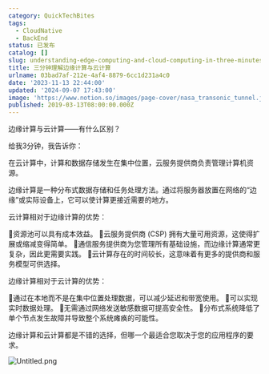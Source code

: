 ```yaml
---
category: QuickTechBites
tags:
  - CloudNative
  - BackEnd
status: 已发布
catalog: []
slug: understanding-edge-computing-and-cloud-computing-in-three-minutes
title: 三分钟理解边缘计算与云计算
urlname: 03bad7af-212e-4af4-8879-6cc1d231a4c0
date: '2023-11-13 22:44:00'
updated: '2024-09-07 17:43:00'
image: 'https://www.notion.so/images/page-cover/nasa_transonic_tunnel.jpg'
published: 2019-03-13T08:00:00.000Z
---
```


边缘计算与云计算——有什么区别？


给我3分钟，我告诉你：


在云计算中，计算和数据存储发生在集中位置，云服务提供商负责管理计算机资源。


边缘计算是一种分布式数据存储和任务处理方法。通过将服务器放置在网络的“边缘”或实际设备上，它可以使计算更接近需要的地方。


云计算相对于边缘计算的优势：


🔹资源池可以具有成本效益。
🔹云服务提供商 (CSP) 拥有大量可用资源，这使得扩展或缩减变得简单。
🔹通信服务提供商为您管理所有基础设施，而边缘计算通常更复杂，因此更需要实践。
🔹云计算存在的时间较长，这意味着有更多的提供商和服务模型可供选择。


边缘计算相对于云计算的优势：


🔸通过在本地而不是在集中位置处理数据，可以减少延迟和带宽使用。
🔸可以实现实时数据处理。
🔸无需通过网络发送敏感数据可提高安全性。
🔸分布式系统降低了单个节点发生故障并导致整个系统瘫痪的可能性。


边缘计算和云计算都是不错的选择，但哪一个最适合您取决于您的应用程序的要求。


![Untitled.png](https://prod-files-secure.s3.us-west-2.amazonaws.com/5d24fe63-e567-4804-86f9-9fdc62e13082/13581d9b-f241-4af1-9995-cb87504adaf1/Untitled.png?X-Amz-Algorithm=AWS4-HMAC-SHA256&X-Amz-Content-Sha256=UNSIGNED-PAYLOAD&X-Amz-Credential=ASIAZI2LB466XBTDICSY%2F20250416%2Fus-west-2%2Fs3%2Faws4_request&X-Amz-Date=20250416T054012Z&X-Amz-Expires=3600&X-Amz-Security-Token=IQoJb3JpZ2luX2VjELX%2F%2F%2F%2F%2F%2F%2F%2F%2F%2FwEaCXVzLXdlc3QtMiJIMEYCIQDEftORyC84hR%2FMHHEd4yzU6iP99GtOkstUk2OAyzvQygIhAMTC2zDx15Y0lqQZ1niGpKOU%2BxIKSrSSeGOwsKTjtkwKKv8DCD4QABoMNjM3NDIzMTgzODA1Igzz%2F3qoJLe3TDOlDrQq3APU48fayJ4bcln%2FSb0N3k12dEYj11UxP3zInYbJezJjiFdsowOLA7EuW8EE3EN6Df4VHMARwMH6Dd1tKZkPEH8q8xHNInBHZ9o6DCc%2FkpY%2Byb11MOuxlYkW34bwEONqUzajQRp8Q7cHqiDogsr%2FqPMooBM5i2X7MSAzcUiIKtQsA%2BMPW%2Bho5kYO2Ib18vQ3hVSmbKCleH4WjEzya9JsSqrLRX4bat8l7rhpfdAHZxqpgWreE8IonMlzAkUdKqYNYtxkT7wVdLdiTnE0cR1Yd2ErcVV5KeizwLtqp8KhkHncx2HDu8rdE1t7zfQ%2F7REVQ28vGo%2FlS5YUhCzUijyOD44mzGZZ5%2FnT6N0Rehs5WYqjjWrHno%2F164zpIxZjRh925FNfAvJakJDrBXSuyIbv1LOp%2FW5jh4Qvk4zWIwh9rXZQXfa0185DLPVoM2F0GkjXfu9Ew3s8ZuVyyT3N8mIL01jCXWRZlrFtEoLmnTd%2FQlOH4x74QTSvv646igU6mi2rwEWi%2BKwlei%2F9Jkb7hkVLgGP%2Bu8E96AJCqCJ91n%2BH1Z8edOwgJOLGpYRkloyFhwfCBVWNEYX4vBekMYgLJFAEYqlJh%2FBGoguPgn85g9aolM4qmp2isoVA86vmTw6qqzD47vy%2FBjqkAeKJN9E9anhu6QSSdI1wBU1iMfPFHGIWin7SeKbQ6rU58tYy6RU7c9IBmLzfM4FI3pBLsxkIWb8yTIKsiO%2Fv6SDWN2Pa4FUXPkWTdZ2UPrnY4Sp9ucuHH45FoNMnfnTGsyMT71uk55UL1ATBkWPqMg1Orx1j7ToOsW3I8LluudwSPdivA1kT4jMTGskQOtewH0fr5IkATI8zYAJWduiV1h76nc7h&X-Amz-Signature=a111a0a1ec6165c638e854824b128ddca5d0fe57434a64ebfb553db0327aa4fb&X-Amz-SignedHeaders=host&x-id=GetObject)

